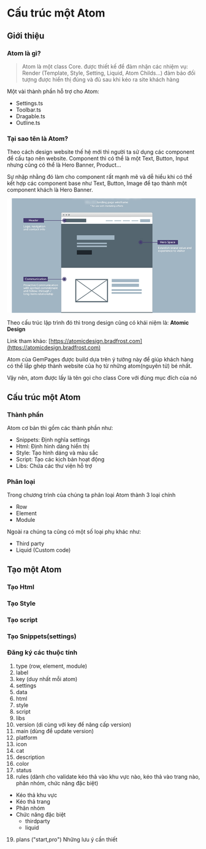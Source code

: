 # Cấu trúc một Atom

## Giới thiệu

### Atom là gì?

> Atom là một class Core. được thiết kế để đảm nhận các nhiệm vụ: Render (Template, Style, Setting, Liquid, Atom Childs...) đảm bảo đối tượng được hiển thị đúng và đủ sau khi kéo ra site khách hàng

Một vài thành phần hỗ trợ cho Atom:

- Settings.ts
- Toolbar.ts
- Dragable.ts
- Outline.ts

### Tại sao tên là Atom?

Theo cách design website thế hệ mới thì người ta sử dụng các component để cấu tạo nên website. Component thì có thể là một Text, Button, Input nhưng cũng có thể là Hero Banner, Product...

Sự nhập nhằng đó làm cho component rất mạnh mẽ và dễ hiểu khi có thể kết hợp các component base như Text, Button, Image để tạo thành một component khách là Hero Banner.

![image](../../../assets/images/frontend/editor/core/atom.png)

Theo cấu trúc lập trình đó thì trong design cũng có khái niệm là: **Atomic Design**

Link tham khảo: [https://atomicdesign.bradfrost.com](https://atomicdesign.bradfrost.com)

Atom của GemPages được build dựa trên ý tưởng này để giúp khách hàng có thể lắp ghép thành website của họ từ những atom(nguyên tử) bé nhất.

Vậy nên, atom được lấy là tên gọi cho class Core với đúng mục đích của nó

## Cấu trúc một Atom

### Thành phần

Atom cơ bản thì gồm các thành phần như:

- Snippets: Định nghĩa settings
- Html: Định hình dáng hiển thị
- Style: Tạo hình dáng và màu sắc
- Script: Tạo các kịch bản hoạt động
- Libs: Chứa các thư viện hỗ trợ

### Phân loại

Trong chương trình của chúng ta phân loại Atom thành 3 loại chính

- Row
- Element
- Module

Ngoài ra chúng ta cũng có một số loại phụ khác như:

- Third party
- Liquid (Custom code)

## Tạo một Atom

### Tạo Html

### Tạo Style

### Tạo script

### Tạo Snippets(settings)

### Đăng ký các thuộc tính

1. type (row, element, module)
2. label
3. key (duy nhất mỗi atom)
4. settings
5. data
6. html
7. style
8. script
9. libs
10. version (di cùng với key để nâng cấp version)
11. main (dùng để update version)
12. platform
13. icon
14. cat
15. description
16. color
17. status
18. rules (dành cho validate kéo thả vào khu vực nào, kéo thả vào trang nào, phân nhóm, chức năng đặc biệt)

- Kéo thả khu vực
- Kéo thả trang
- Phân nhóm
- Chức năng đặc biệt
  - thirdparty
  - liquid

19. plans ("start,pro")
    Những lưu ý cần thiết
